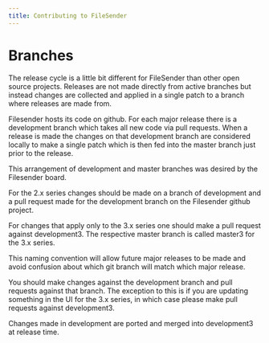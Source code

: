 ```yaml
---
title: Contributing to FileSender
---
```


# Branches

The release cycle is a little bit different for FileSender than
other open source projects. Releases are not made directly from active
branches but instead changes are collected and applied in a single
patch to a branch where releases are made from.

Filesender hosts its code on github. For each major release there is a
development branch which takes all new code via pull requests. When a
release is made the changes on that development branch are considered
locally to make a single patch which is then fed into the master
branch just prior to the release. 

This arrangement of development and master branches was desired by the
Filesender board.

For the 2.x series changes should be made on a branch of development and a pull
request made for the development branch on the Filesender github project.

For changes that apply only to the 3.x series one should make a pull
request against development3. The respective master branch is called
master3 for the 3.x series.

This naming convention will allow future major releases to be made and
avoid confusion about which git branch will match which major release.

You should make changes against the development branch and pull requests
against that branch. The exception to this is if you are updating something
in the UI for the 3.x series, in which case please make pull requests 
against development3.

Changes made in development are ported and merged into development3 at
release time.
